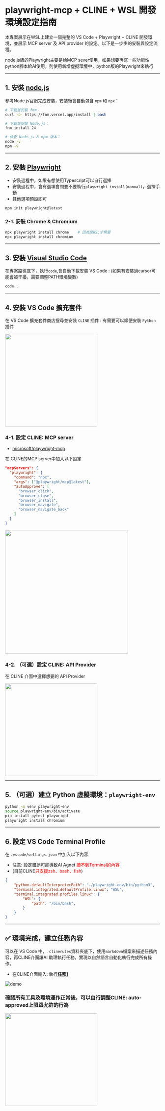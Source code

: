 ﻿# playwright-mcp + CLINE + WSL 開發環境設定指南

本專案展示在WSL上建立一個完整的 VS Code + Playwright + CLINE 開發環境，並展示 MCP server 及 API provider 的設定。以下是一步步的安裝與設定流程。

node.js版的Playwright主要是給MCP sever使用，如果想要再寫一些功能性python腳本給AI使用，則使用新增虛擬環境中，python版的Playwright來執行

---

## 1. 安裝 [node.js](https://nodejs.org/zh-tw/download)

參考Node.js官網完成安裝，安裝後會自動包含 `npm` 和 `npx`：

```bash
# 下載並安裝 fnm：
curl -o- https://fnm.vercel.app/install | bash

# 下載並安裝 Node.js：
fnm install 24

# 檢查 Node.js & npm 版本：
node -v
npm -v
```

---

## 2. 安裝 [Playwright](https://playwright.dev/docs/intro#installing-playwright)
- 安裝過程中，如果有想使用Typescript可以自行選擇
- 安裝過程中，會有選項會問要不要執行`playwright install(manual)`，選擇手動
- 其他選項預設即可
```bash
npm init playwright@latest
```

### 2-1. 安裝 Chrome & Chromium

```bash
npx playwright install chrome    # 因為是WSL才需要
npx playwright install chromium
```

---

## 3. 安裝 [Visual Studio Code](https://learn.microsoft.com/zh-tw/windows/wsl/tutorials/wsl-vscode)
在專案路徑底下，執行`code`,會自動下載安裝 VS Code
: (如果有安裝過cursor可能會被干擾，需要調整PATH環境變數)
```bash
code .
```
---

## 4. 安裝 VS Code 擴充套件
在 VS Code 擴充套件商店搜尋並安裝 `CLINE` 插件
: 有需要可以順便安裝 `Python` 插件

<img src="images/CLINE_plugin.png" width="300"> 

### 4-1. 設定 CLINE: MCP server
- [microsoft/playwright-mcp](https://github.com/microsoft/playwright-mcp)

在 CLINE的MCP server中加入以下設定
```json
"mcpServers": {
  "playwright": {
    "command": "npx",
    "args": ["@playwright/mcp@latest"],
    "autoApprove": [
      "browser_click",
      "browser_close",
      "browser_install",
      "browser_navigate",
      "browser_navigate_back"
    ]
  }
}
```

<img src="images/add_MCP_server.png" width="400"> 

### 4-2. （可選）設定 CLINE: API Provider

在 CLINE 介面中選擇想要的 API Provider

<img src="images/choose_API_Provider.png" width="300"> 

---

## 5. （可選）建立 Python 虛擬環境：`playwright-env`

```bash
python -m venv playwright-env
source playwright-env/bin/activate
pip install pytest-playwright
playwright install chromium
```

---

## 6. 設定 VS Code Terminal Profile

在 `.vscode/settings.json` 中加入以下內容
- 注意: 設定錯誤可能導致AI Agnet <font color="#f00">讀不到Terminal的內容</font>
- (目前CLINE<font color="#f00">只支援zsh、bash、fish</font>)

```json
{
    "python.defaultInterpreterPath": "./playwright-env/bin/python3",
    "terminal.integrated.defaultProfile.linux": "WSL",
    "terminal.integrated.profiles.linux": {
        "WSL": {
            "path": "/bin/bash",
        }
    }
}
```

---

## ✅ 環境完成，建立任務內容
可以在 VS Code 中，`.clinerules`資料夾底下，使用`markdown`檔案來描述任務內容，再CLINE介面讓AI 助理執行任務，實現以自然語言自動化執行完成所有操作。
- 在CLINE介面輸入: 執行[**任務1**](./.clinerules/任務1.md)

![demo](./images/demo.gif)

### 確認所有工具及環境運作正常後，可以自行調整CLINE: auto-approved上限跟允許的行為

<img src="images/auto_approved.png" width="300"> 